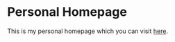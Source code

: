 # Personal Homepage
This is my personal homepage which you can visit [here](https://ganus11.github.io/).
